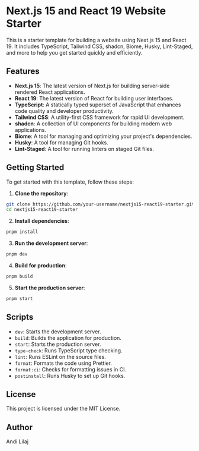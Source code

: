 # Next.js 15 and React 19 Website Starter

This is a starter template for building a website using Next.js 15 and React 19. It includes TypeScript, Tailwind CSS, shadcn, Biome, Husky, Lint-Staged, and more to help you get started quickly and efficiently.

## Features

- **Next.js 15**: The latest version of Next.js for building server-side rendered React applications.
- **React 19**: The latest version of React for building user interfaces.
- **TypeScript**: A statically typed superset of JavaScript that enhances code quality and developer productivity.
- **Tailwind CSS**: A utility-first CSS framework for rapid UI development.
- **shadcn**: A collection of UI components for building modern web applications.
- **Biome**: A tool for managing and optimizing your project's dependencies.
- **Husky**: A tool for managing Git hooks.
- **Lint-Staged**: A tool for running linters on staged Git files.

## Getting Started

To get started with this template, follow these steps:

1. **Clone the repository**:

  ```bash
  git clone https://github.com/your-username/nextjs15-react19-starter.git
  cd nextjs15-react19-starter
  ```

2. **Install dependencies**:

  ```bash
  pnpm install
  ```

3. **Run the development server**:

  ```bash
  pnpm dev
  ```

4. **Build for production**:

  ```bash
  pnpm build
  ```

5. **Start the production server**:

  ```bash
  pnpm start
  ```

## Scripts

- `dev`: Starts the development server.
- `build`: Builds the application for production.
- `start`: Starts the production server.
- `type-check`: Runs TypeScript type checking.
- `lint`: Runs ESLint on the source files.
- `format`: Formats the code using Prettier.
- `format:ci`: Checks for formatting issues in CI.
- `postinstall`: Runs Husky to set up Git hooks.

## License

This project is licensed under the MIT License.

## Author

Andi Lilaj
